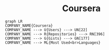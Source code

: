<h1 align="center">Coursera</h1>

```mermaid
graph LR
COMPANY_NAME{Coursera}
COMPANY_NAME ---> U{Users} ---> UN[22]
COMPANY_NAME ---> R{Repositories} ---> RN[396]
COMPANY_NAME ---> G{Gists} ---> GN[177]
COMPANY_NAME ---> ML{Most Used<br>Languages}
```
